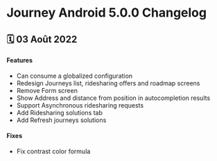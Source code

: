 # Journey Android 5.0.0 Changelog

<h2>🗓 03 Août 2022</h2>

#### Features
- Can consume a globalized configuration
- Redesign Journeys list, ridesharing offers and roadmap screens
- Remove Form screen
- Show Address and distance from position in autocompletion results
- Support Asynchronous ridesharing requests
- Add Ridesharing solutions tab
- Add Refresh journeys solutions 

#### Fixes
- Fix contrast color formula
